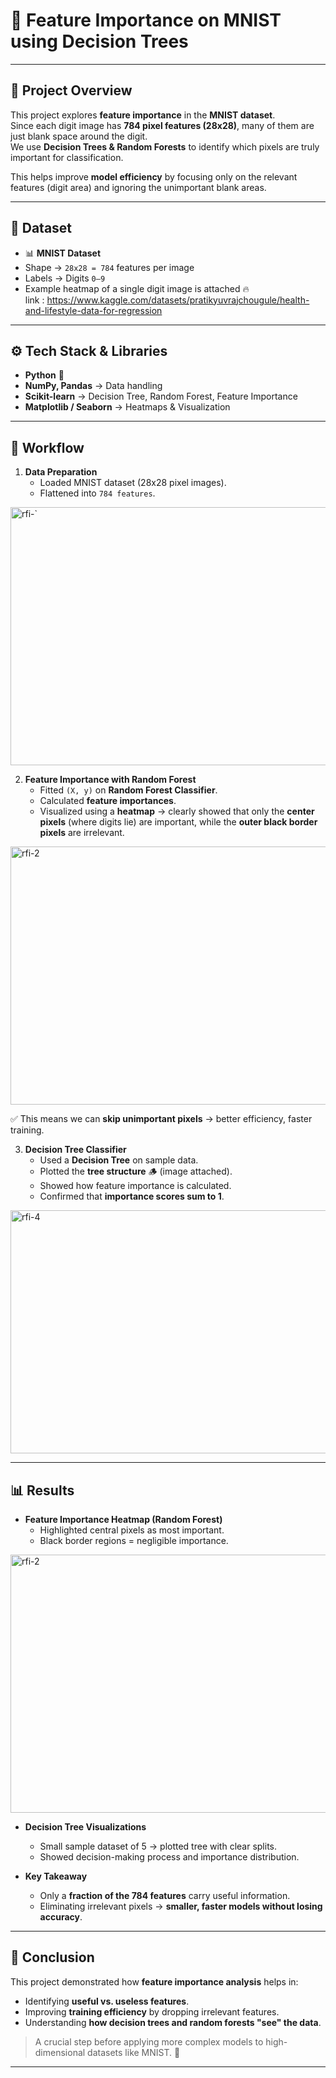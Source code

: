 # 🔢 Feature Importance on MNIST using Decision Trees  

---

## 📌 Project Overview  
This project explores **feature importance** in the **MNIST dataset**.  
Since each digit image has **784 pixel features (28x28)**, many of them are just blank space around the digit.  
We use **Decision Trees & Random Forests** to identify which pixels are truly important for classification.  

This helps improve **model efficiency** by focusing only on the relevant features (digit area) and ignoring the unimportant blank areas.  

---

## 📂 Dataset  
- 📊 **MNIST Dataset**  
- Shape → `28x28 = 784` features per image  
- Labels → Digits `0–9`  
- Example heatmap of a single digit image is attached 🔥  
link : https://www.kaggle.com/datasets/pratikyuvrajchougule/health-and-lifestyle-data-for-regression
---

## ⚙️ Tech Stack & Libraries  
- **Python** 🐍  
- **NumPy, Pandas** → Data handling  
- **Scikit-learn** → Decision Tree, Random Forest, Feature Importance  
- **Matplotlib / Seaborn** → Heatmaps & Visualization  

---

## 🚀 Workflow  

1. **Data Preparation**  
   - Loaded MNIST dataset (28x28 pixel images).  
   - Flattened into `784 features`.  
<img width="519" height="413" alt="rfi-`" src="https://github.com/user-attachments/assets/e56500ee-66fc-4613-8345-84f9a3c6fcc7" />

2. **Feature Importance with Random Forest**  
   - Fitted `(X, y)` on **Random Forest Classifier**.  
   - Calculated **feature importances**.  
   - Visualized using a **heatmap** → clearly showed that only the **center pixels** (where digits lie) are important, while the **outer black border pixels** are irrelevant.  
<img width="533" height="413" alt="rfi-2" src="https://github.com/user-attachments/assets/202aaff6-b1ea-41a6-b381-29c2c9ebf476" />

   ✅ This means we can **skip unimportant pixels** → better efficiency, faster training.  

3. **Decision Tree Classifier**  
   - Used a **Decision Tree** on sample data.  
   - Plotted the **tree structure** 🪵 (image attached).  
   - Showed how feature importance is calculated.  
   - Confirmed that **importance scores sum to 1**.  
<img width="515" height="389" alt="rfi-4" src="https://github.com/user-attachments/assets/d78a25c4-dea0-48ef-b064-2e30c0bbd9d7" />

---

## 📊 Results  

- **Feature Importance Heatmap (Random Forest)**  
  - Highlighted central pixels as most important.  
  - Black border regions = negligible importance.  
<img width="533" height="413" alt="rfi-2" src="https://github.com/user-attachments/assets/c310ea32-0dcb-4fa6-8246-e7d7cb9eaec8" />


- **Decision Tree Visualizations**  
  - Small sample dataset of 5 → plotted tree with clear splits.  
  - Showed decision-making process and importance distribution.  

- **Key Takeaway**  
  - Only a **fraction of the 784 features** carry useful information.  
  - Eliminating irrelevant pixels → **smaller, faster models without losing accuracy**.  

---

## 🎯 Conclusion  
This project demonstrated how **feature importance analysis** helps in:  
- Identifying **useful vs. useless features**.  
- Improving **training efficiency** by dropping irrelevant features.  
- Understanding **how decision trees and random forests "see" the data**.  

> A crucial step before applying more complex models to high-dimensional datasets like MNIST. 🚀  

---
